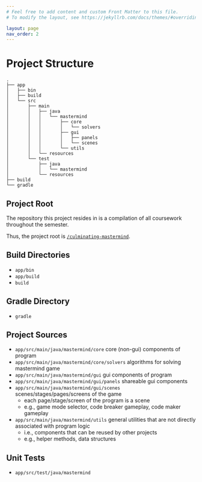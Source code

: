 ```yaml
---
# Feel free to add content and custom Front Matter to this file.
# To modify the layout, see https://jekyllrb.com/docs/themes/#overriding-theme-defaults

layout: page
nav_order: 2
---
```


# Project Structure

```tree
.
├── app
│   ├── bin
│   ├── build
│   └── src
│       ├── main
│       │   ├── java
│       │   │   └── mastermind
│       │   │       ├── core
│       │   │       │   └── solvers
│       │   │       ├── gui
│       │   │       │   ├── panels
│       │   │       │   └── scenes
│       │   │       └── utils
│       │   └── resources
│       └── test
│           ├── java
│           │   └── mastermind
│           └── resources
├── build
└── gradle
```

## Project Root

The repository this project resides in is a compilation of all coursework
throughout the semester.

Thus, the project root is [`/culminating-mastermind`](https://github.com/powersagitar/ics4u/tree/main/culminating-mastermind).

## Build Directories

- `app/bin`
- `app/build`
- `build`

## Gradle Directory

- `gradle`

## Project Sources

- `app/src/main/java/mastermind/core` core (non-gui) components of program
- `app/src/main/java/mastermind/core/solvers` algorithms for solving mastermind game
- `app/src/main/java/mastermind/gui` gui components of program
- `app/src/main/java/mastermind/gui/panels` shareable gui components
- `app/src/main/java/mastermind/gui/scenes` scenes/stages/pages/screens of the game
  - each page/stage/screen of the program is a scene
  - e.g., game mode selector, code breaker gameplay, code maker gameplay
- `app/src/main/java/mastermind/utils` general utilities that are not directly
  associated with program logic
  - i.e., components that can be reused by other projects
  - e.g., helper methods, data structures

## Unit Tests

- `app/src/test/java/mastermind`
